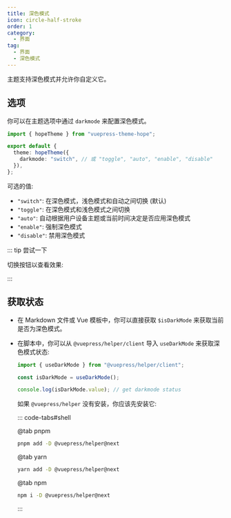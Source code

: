 ```yaml
---
title: 深色模式
icon: circle-half-stroke
order: 1
category:
  - 界面
tag:
  - 界面
  - 深色模式
---
```


主题支持深色模式并允许你自定义它。

<!-- more -->

## 选项

你可以在主题选项中通过 `darkmode` 来配置深色模式。

```ts twoslash {5} title=".vuepress/config.ts"
import { hopeTheme } from "vuepress-theme-hope";

export default {
  theme: hopeTheme({
    darkmode: "switch", // 或 "toggle", "auto", "enable", "disable"
  }),
};
```

可选的值:

- `"switch"`: 在深色模式，浅色模式和自动之间切换 (默认)
- `"toggle"`: 在深色模式和浅色模式之间切换
- `"auto"`: 自动根据用户设备主题或当前时间决定是否应用深色模式
- `"enable"`: 强制深色模式
- `"disable"`: 禁用深色模式

::: tip 尝试一下

切换按钮以查看效果: <ColorModeSwitch />

:::

## 获取状态

- 在 Markdown 文件或 Vue 模板中，你可以直接获取 `$isDarkMode` 来获取当前是否为深色模式。

- 在脚本中，你可以从 `@vuepress/helper/client` 导入 `useDarkMode` 来获取深色模式状态:

  ```ts twoslash
  import { useDarkMode } from "@vuepress/helper/client";

  const isDarkMode = useDarkMode();

  console.log(isDarkMode.value); // get darkmode status
  ```

  如果 `@vuepress/helper` 没有安装，你应该先安装它:

  ::: code-tabs#shell

  @tab pnpm

  ```bash
  pnpm add -D @vuepress/helper@next
  ```

  @tab yarn

  ```bash
  yarn add -D @vuepress/helper@next
  ```

  @tab npm

  ```bash
  npm i -D @vuepress/helper@next
  ```

  :::

<script setup lang="ts">
import ColorModeSwitch from "@theme-hope/modules/outlook/components/ColorModeSwitch"
</script>
